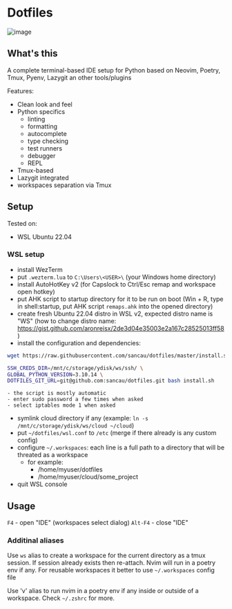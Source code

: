 # Dotfiles

![image](https://github.com/sancau/dotfiles/assets/16306443/85808b56-e432-4346-b784-c798c915382c)

## What's this

A complete terminal-based IDE setup for Python based on Neovim, Poetry, Tmux, Pyenv, Lazygit an other tools/plugins

Features:

- Clean look and feel
- Python specifics
    - linting
    - formatting
    - autocomplete
    - type checking
    - test runners
    - debugger
    - REPL
- Tmux-based
- Lazygit integrated
- workspaces separation via Tmux

## Setup

Tested on:
- WSL Ubuntu 22.04

### WSL setup

- install WezTerm
- put `.wezterm.lua` to `C:\Users\<USER>\` (your Windows home directory)
- install AutoHotKey v2 (for Capslock to Ctrl/Esc remap and workspace open hotkey)
- put AHK script to startup directory for it to be run on boot (Win + R, type in shell:startup, put AHK script `remaps.ahk` into the opened directory)
- create fresh Ubuntu 22.04 distro in WSL v2, expected distro name is "WS" (how to change distro name: https://gist.github.com/aronreisx/2de3d04e35003e2a167c28525013ff58)
- install the configuration and dependencies:

```bash
wget https://raw.githubusercontent.com/sancau/dotfiles/master/install.sh
```
```bash
SSH_CREDS_DIR=/mnt/c/storage/ydisk/ws/ssh/ \
GLOBAL_PYTHON_VERSION=3.10.14 \
DOTFILES_GIT_URL=git@github.com:sancau/dotfiles.git bash install.sh
```
    - the script is mostly automatic
    - enter sudo password a few times when asked
    - select iptables mode 1 when asked

- symlink cloud directory if any (example: `ln -s /mnt/c/storage/ydisk/ws/cloud ~/cloud`)
- put `~/dotfiles/wsl.conf` to `/etc` (merge if there already is any custom config)
- configure `~/.workspaces`: each line is a full path to a directory that will be threated as a workspace
    - for example:
        - /home/myuser/dotfiles
        - /home/myuser/cloud/some_project
- quit WSL console

## Usage

`F4` - open "IDE" (workspaces select dialog)
`Alt-F4` - close "IDE"

### Additinal aliases 

Use `ws` alias to create a workspace for the current directory as a tmux session. If session already exists then re-attach.
Nvim will run in a poetry env if any. For reusable workspaces it better to use `~/.workspaces` config file

Use 'v' alias to run nvim in a poetry env if any inside or outside of a workspace.
Check `~/.zshrc` for more.

